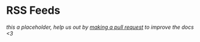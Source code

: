# RSS Feeds

<div class="big-emphasis" markdown="1">

*this a placeholder, help us out by [making a pull request](/docs/contributing.md)
to improve the docs <3*

</div>